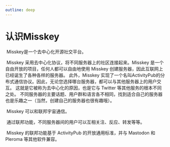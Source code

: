 ```yaml
---
outline: deep
---
```


# 认识Misskey

​        Misskey是一个去中心化开源社交平台。

​	Misskey 采用去中心化协议，将不同服务器上的社区连接起来。Misskey 是一个自由开放的项目，任何人都可以自由地使用 Misskey 创建服务器，因此互联网上已经诞生了各种各样的服务器。 此外，Misskey 实现了一个名叫ActivityPub的分布式通信协议。因此，无论您选择哪台服务器，都可以与其他服务器上的用户交互。 这就是它被称为去中心化的原因，也是它与 Twitter 等其他服务的根本不同之处。 不同服务器的主要话题、用户群和语言各不相同，找到适合自己的服务器也是乐趣之一（当然，创建自己的服务器也很有趣哦）。

​	Misskey 可以和联邦宇宙通信。

​	通过联邦功能，不同服务器间的用户可以互相关注、反应、转发等等。

​	Misskey 的联邦功能基于 ActivityPub 的开放通用标准，并与 Mastodon 和 Pleroma 等其他软件兼容。